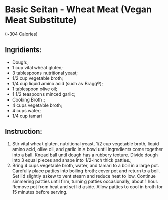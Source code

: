 # Basic Seitan - Wheat Meat (Vegan Meat Substitute) 
(~304  Calories)

## Ingridients:  
- Dough:;  
- 1 cup vital wheat gluten;  
- 3 tablespoons nutritional yeast;  
- 1/2 cup vegetable broth;  
- 1/4 cup liquid amino acid (such as Bragg®);  
- 1 tablespoon olive oil;  
- 1 1/2 teaspoons minced garlic;  
- Cooking Broth:;  
- 4 cups vegetable broth;  
- 4 cups water;  
- 1/4 cup tamari

## Instruction:  
1. Stir vital wheat gluten, nutritional yeast, 1/2 cup vegetable broth, liquid amino acid, olive oil, and garlic in a bowl until ingredients come together into a ball. Knead ball until dough has a rubbery texture. Divide dough into 3 equal pieces and shape into 1/2-inch thick patties.;  
2. Bring 4 cups vegetable broth, water, and tamari to a boil in a large pot. Carefully place patties into boiling broth; cover pot and return to a boil. Set lid slightly askew to vent steam and reduce heat to low. Continue simmering patties until firm, turning patties occasionally, about 1 hour. Remove pot from heat and set lid aside. Allow patties to cool in broth for 15 minutes before serving.
